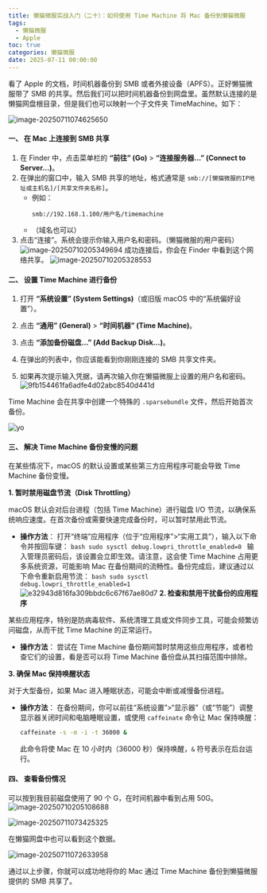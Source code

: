 ```yaml
---
title: 懒猫微服实战入门（二十）：如何使用 Time Machine 将 Mac 备份到懒猫微服
tags:
  - 懒猫微服
  - Apple
toc: true
categories: 懒猫微服
date: 2025-07-11 00:00:00
---
```


看了 Apple 的文档，时间机器备份到 SMB 或者外接设备（APFS）。正好懒猫微服带了 SMB 的共享。然后我们可以把时间机器备份到网盘里。虽然默认连接的是懒猫网盘根目录，但是我们也可以映射一个子文件夹 TimeMachine。如下：

![image-20250711074625650](https://raw.githubusercontent.com/cloudsmithy/picgo-imh/master/image-20250711074625650.png)

<!-- more -->

#### **一、 在 Mac 上连接到 SMB 共享**

1.  在 Finder 中，点击菜单栏的 **“前往” (Go)** \> **“连接服务器...” (Connect to Server...)**。
2.  在弹出的窗口中，输入 SMB 共享的地址，格式通常是 `smb://[懒猫微服的IP地址或主机名]/[共享文件夹名称]`。
    - 例如：
      ```
      smb://192.168.1.100/用户名/timemachine
      ```
    - （域名也可以）
3.  点击“连接”。系统会提示你输入用户名和密码。（懒猫微服的用户密码）
    ![image-20250710205349694](https://raw.githubusercontent.com/cloudsmithy/picgo-imh/master/image-20250710205349694.png)
    成功连接后，你会在 Finder 中看到这个网络共享。
    ![image-20250710205328553](https://raw.githubusercontent.com/cloudsmithy/picgo-imh/master/image-20250710205328553.png)

#### **二、 设置 Time Machine 进行备份**

1.  打开 **“系统设置” (System Settings)**（或旧版 macOS 中的“系统偏好设置”）。
2.  点击 **“通用” (General)** \> **“时间机器” (Time Machine)**。
3.  点击 **“添加备份磁盘...” (Add Backup Disk...)**。
4.  在弹出的列表中，你应该能看到你刚刚连接的 SMB 共享文件夹。

5.  如果再次提示输入凭据，请再次输入你在懒猫微服上设置的用户名和密码。
    ![9fb154461fa6adfe4d02abc8540d441d](https://raw.githubusercontent.com/cloudsmithy/picgo-imh/master/9fb154461fa6adfe4d02abc8540d441d.png)

Time Machine 会在共享中创建一个特殊的 `.sparsebundle` 文件，然后开始首次备份。

![yo](https://raw.githubusercontent.com/cloudsmithy/picgo-imh/master/2347dfcbdd318a7afe54f46467ea48b3.png)

#### **三、 解决 Time Machine 备份变慢的问题**

在某些情况下，macOS 的默认设置或某些第三方应用程序可能会导致 Time Machine 备份变慢。

**1. 暂时禁用磁盘节流（Disk Throttling）**

macOS 默认会对后台进程（包括 Time Machine）进行磁盘 I/O 节流，以确保系统响应速度。在首次备份或需要快速完成备份时，可以暂时禁用此节流。

- **操作方法**： 打开“终端”应用程序（位于“应用程序”\>“实用工具”），输入以下命令并按回车键：
  `bash
sudo sysctl debug.lowpri_throttle_enabled=0
`
  输入管理员密码后，该设置会立即生效。请注意，这会使 Time Machine 占用更多系统资源，可能影响 Mac 在备份期间的流畅性。备份完成后，建议通过以下命令重新启用节流：
  `bash
sudo sysctl debug.lowpri_throttle_enabled=1
`
  ![e32943d816fa309bbdc6c67f67ae80d7](https://raw.githubusercontent.com/cloudsmithy/picgo-imh/master/e32943d816fa309bbdc6c67f67ae80d7.png)
  **2. 检查和禁用干扰备份的应用程序**

某些应用程序，特别是防病毒软件、系统清理工具或文件同步工具，可能会频繁访问磁盘，从而干扰 Time Machine 的正常运行。

- **操作方法**： 尝试在 Time Machine 备份期间暂时禁用这些应用程序，或者检查它们的设置，看是否可以将 Time Machine 备份盘从其扫描范围中排除。

**3. 确保 Mac 保持唤醒状态**

对于大型备份，如果 Mac 进入睡眠状态，可能会中断或减慢备份进程。

- **操作方法**： 在备份期间，你可以前往“系统设置”\>“显示器”（或“节能”）调整显示器关闭时间和电脑睡眠设置，或使用 `caffeinate` 命令让 Mac 保持唤醒：
  ```bash
  caffeinate -s -m -i -t 36000 &
  ```
  此命令将使 Mac 在 10 小时内（36000 秒）保持唤醒，`&` 符号表示在后台运行。

#### **四、 查看备份情况**

可以按到我目前磁盘使用了 90 个 G，在时间机器中看到占用 50G。
![image-20250710205108688](https://raw.githubusercontent.com/cloudsmithy/picgo-imh/master/image-20250710205108688.png)

![image-20250711073425325](https://raw.githubusercontent.com/cloudsmithy/picgo-imh/master/image-20250711073425325.png)

在懒猫网盘中也可以看到这个数据。

![image-20250711072633958](https://raw.githubusercontent.com/cloudsmithy/picgo-imh/master/image-20250711072633958.png)

通过以上步骤，你就可以成功地将你的 Mac 通过 Time Machine 备份到懒猫微服提供的 SMB 共享了。
